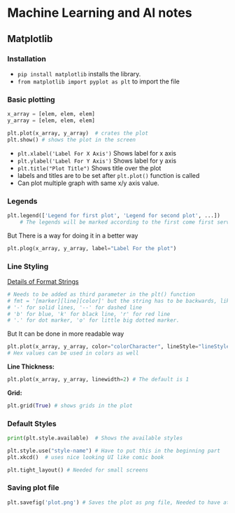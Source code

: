 # Machine Learning and AI notes

## Matplotlib

### Installation

- `pip install matplotlib` installs the library.
- `from matplotlib import pyplot as plt` to import the file

### Basic plotting

```python
x_array = [elem, elem, elem]
y_array = [elem, elem, elem]

plt.plot(x_array, y_array)  # crates the plot
plt.show() # shows the plot in the screen
```

- `plt.xlabel('Label For X Axis')` Shows label for x axis
- `plt.ylabel('Label For Y Axis')` Shows label for y axis
- `plt.title("Plot Title")` Shows title over the plot
- labels and titles are to be set after `plt.plot()` function is called
- Can plot multiple graph with same x/y axis value.

### Legends

```python
plt.legend(['Legend for first plot', 'Legend for second plot', ...])
    # The legends will be marked according to the first come first serve strategy
```

But There is a way for doing it in a better way

```python
plt.plog(x_array, y_array, label="Label For the plot")

```

### Line Styling

[Details of Format Strings](https://matplotlib.org/stable/api/_as_gen/matplotlib.pyplot.plot.html)

```python
# Needs to be added as third parameter in the plt() function
# fmt = '[marker][line][color]' but the string has to be backwards, like [color][line][marker]
# '-' for solid lines, '--' for dashed line
# 'b' for blue, 'k' for black line, 'r' for red line
# '.' for dot marker, 'o' for little big dotted marker.
```

But It can be done in more readable way

```python
plt.plot(x_array, y_array, color="colorCharacter", lineStyle="lineStyleChar", marker="Marker")
# Hex values can be used in colors as well
```

**Line Thickness:**

```python
plt.plot(x_array, y_array, linewidth=2) # The default is 1
```

**Grid:**

```python
plt.grid(True) # shows grids in the plot
```

### Default Styles

```python
print(plt.style.available)  # Shows the available styles

plt.style.use("style-name") # Have to put this in the beginning part
plt.xkcd()  # uses nice looking UI like comic book

plt.tight_layout() # Needed for small screens
```

### Saving plot file

```python
plt.savefig('plot.png') # Saves the plot as png file, Needed to have at the end
```
